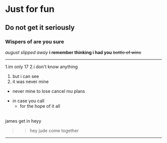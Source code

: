 Just for fun
============
Do not get it seriously
-----------------------
### Wispers of are you sure
_august slipped away_
__i remember thinking i had you__
~~bottle of wine~~
* * *
1.im only 17
2.i don't know anything
 1. but i can see
 2. it was never mine
* never mine to lose
  cancel mu plans
- in case you call
  + for the hope of it all  <br><br>
  
james get in  heyy

>>hey jude
>>come together
---
